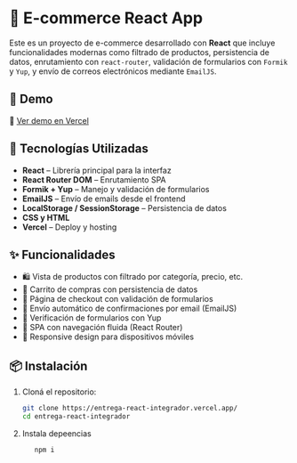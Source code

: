 # 🛒 E-commerce React App

Este es un proyecto de e-commerce desarrollado con **React** que incluye funcionalidades modernas como filtrado de productos, persistencia de datos, enrutamiento con `react-router`, validación de formularios con `Formik` y `Yup`, y envío de correos electrónicos mediante `EmailJS`.

## 🚀 Demo

🔗 [Ver demo en Vercel](https://entrega-react-tawny.vercel.app/)

## 🧰 Tecnologías Utilizadas

- **React** – Librería principal para la interfaz
- **React Router DOM** – Enrutamiento SPA
- **Formik + Yup** – Manejo y validación de formularios
- **EmailJS** – Envío de emails desde el frontend
- **LocalStorage / SessionStorage** – Persistencia de datos
- **CSS y HTML**
- **Vercel** – Deploy y hosting

## ✨ Funcionalidades

- 🛍️ Vista de productos con filtrado por categoría, precio, etc.
- 🛒 Carrito de compras con persistencia de datos
- 🧾 Página de checkout con validación de formularios
- 📩 Envío automático de confirmaciones por email (EmailJS)
- 🔐 Verificación de formularios con Yup
- 🔄 SPA con navegación fluida (React Router)
- 📱 Responsive design para dispositivos móviles

## 📦 Instalación

1. Cloná el repositorio:
   ```bash
   git clone https://entrega-react-integrador.vercel.app/
   cd entrega-react-integrador
2. Instala depeencias
   ```powershell
      npm i
